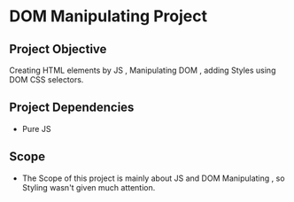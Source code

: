 # DOM Manipulating Project

## Project Objective

Creating HTML elements by JS , Manipulating DOM , adding Styles using DOM CSS selectors.

## Project Dependencies

* Pure JS


## Scope

* The Scope of this project is mainly about JS and DOM Manipulating , so Styling wasn't given much attention.



